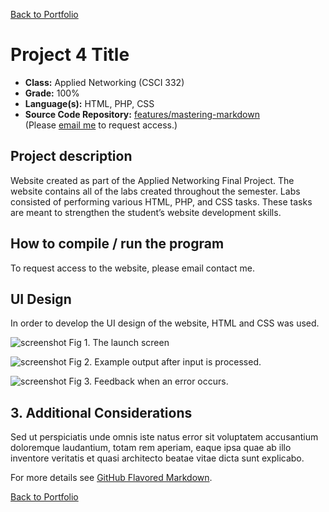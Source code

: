 [Back to Portfolio](./)

Project 4 Title
===============

-   **Class:** Applied Networking (CSCI 332)
-   **Grade:**  100%
-   **Language(s):** HTML, PHP, CSS
-   **Source Code Repository:** [features/mastering-markdown](https://github.com/Xcar17/Website)  
    (Please [email me](mailto:cror93@gmail.com?subject=GitHub%20Access) to request access.)

## Project description

Website created as part of the Applied Networking Final Project. The website contains all of the labs created throughout the semester. Labs consisted of performing various HTML, PHP, and CSS tasks. These tasks are meant to strengthen the student’s website development skills.

## How to compile / run the program

To request access to the website, please email contact me.


## UI Design

In order to develop the UI design of the website, HTML and CSS was used.

![screenshot](images/dummy_thumbnail.jpg)
Fig 1. The launch screen

![screenshot](images/dummy_thumbnail.jpg)
Fig 2. Example output after input is processed.

![screenshot](images/dummy_thumbnail.jpg)
Fig 3. Feedback when an error occurs.

## 3. Additional Considerations

Sed ut perspiciatis unde omnis iste natus error sit voluptatem accusantium doloremque laudantium, totam rem aperiam, eaque ipsa quae ab illo inventore veritatis et quasi architecto beatae vitae dicta sunt explicabo. 

For more details see [GitHub Flavored Markdown](https://guides.github.com/features/mastering-markdown/).

[Back to Portfolio](./)
